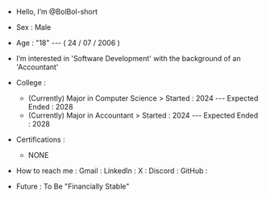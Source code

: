 -   Hello,  I’m @BolBol-short

-   Sex             :    Male

-   Age             :    "18"    ---    ( 24 / 07 / 2006 )
 
-   I’m interested in 'Software Development' with the background of an 'Accountant'

-   College         :
    + (Currently) Major in Computer Science    > Started : 2024    --- Expected Ended : 2028
    + (Currently) Major in Accountant          > Started : 2024    --- Expected Ended : 2028

-   Certifications  :
    + NONE

-   How to reach me :
                      Gmail      :
                      LinkedIn   :
                      X          :
                      Discord    :
                      GitHub     :

-   Future : To Be "Financially Stable"
